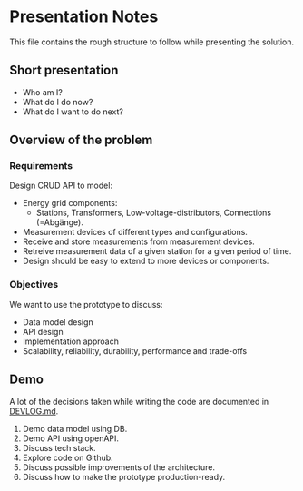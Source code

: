 # Presentation Notes

This file contains the rough structure to follow while presenting the solution.

## Short presentation

- Who am I?
- What do I do now?
- What do I want to do next?

## Overview of the problem

### Requirements

Design CRUD API to model:

- Energy grid components:
  - Stations, Transformers, Low-voltage-distributors, Connections (=Abgänge).
- Measurement devices of different types and configurations.
- Receive and store measurements from measurement devices.
- Retreive measurement data of a given station for a given period of time.
- Design should be easy to extend to more devices or components.

### Objectives

We want to use the prototype to discuss:

- Data model design
- API design
- Implementation approach
- Scalability, reliability, durability, performance and trade-offs

## Demo

A lot of the decisions taken while writing the code are documented in [DEVLOG.md](/DEVLOG.md).

1. Demo data model using DB.
1. Demo API using openAPI.
1. Discuss tech stack.
1. Explore code on Github.
1. Discuss possible improvements of the architecture.
1. Discuss how to make the prototype production-ready.
